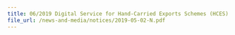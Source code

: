 ```yaml
---
title: 06/2019 Digital Service for Hand-Carried Exports Schemes (HCES) 
file_url: /news-and-media/notices/2019-05-02-N.pdf
---
```

